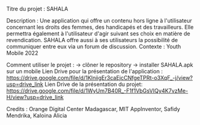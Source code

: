 Titre du projet : SAHALA

Description : Une application qui offre un contenu hors ligne à l'utilisateur concernant les droits des femmes, des handicapés et des travailleurs. 
              Elle permettra également à l'utilisateur d'agir suivant ses choix en matière de revendication. 
              SAHALA offre aussi à ses utilisateurs la possibilité de communiquer entre eux via un forum de discussion.
Contexte : Youth Mobile 2022

Comment utiliser le projet : 
  -> clôner le repository
  -> installer SAHALA.apk sur un mobile
Lien Drive pour la présentation de l'application : 
  https://drive.google.com/file/d/1KlniigEr3caEjcCNfgeTPRt-o3XqF_-j/view?usp=drive_link
Lien Drive de la présentation du projet:
  https://drive.google.com/file/d/1WyUm7B40R_-F1f1VbGsVIQy4K7vzMe-H/view?usp=drive_link
  
Credits : Orange Digital Center Madagascar, MIT AppInventor, Safidy Mendrika, Kaloina Alicia
